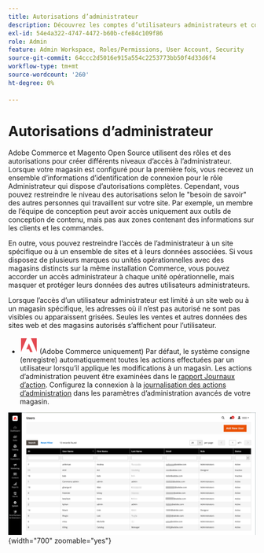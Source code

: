 ```yaml
---
title: Autorisations d’administrateur
description: Découvrez les comptes d’utilisateurs administrateurs et comment les rôles sont utilisés pour accorder l’accès aux fonctions de gestion de magasin.
exl-id: 54e4a322-4747-4472-b60b-cfe84c109f86
role: Admin
feature: Admin Workspace, Roles/Permissions, User Account, Security
source-git-commit: 64ccc2d5016e915a554c2253773bb50f4d33d6f4
workflow-type: tm+mt
source-wordcount: '260'
ht-degree: 0%

---
```


# Autorisations d’administrateur

Adobe Commerce et Magento Open Source utilisent des rôles et des autorisations pour créer différents niveaux d’accès à l’administrateur. Lorsque votre magasin est configuré pour la première fois, vous recevez un ensemble d’informations d’identification de connexion pour le rôle Administrateur qui dispose d’autorisations complètes. Cependant, vous pouvez restreindre le niveau des autorisations selon le &quot;besoin de savoir&quot; des autres personnes qui travaillent sur votre site. Par exemple, un membre de l’équipe de conception peut avoir accès uniquement aux outils de conception de contenu, mais pas aux zones contenant des informations sur les clients et les commandes.

En outre, vous pouvez restreindre l’accès de l’administrateur à un site spécifique ou à un ensemble de sites et à leurs données associées. Si vous disposez de plusieurs marques ou unités opérationnelles avec des magasins distincts sur la même installation Commerce, vous pouvez accorder un accès administrateur à chaque unité opérationnelle, mais masquer et protéger leurs données des autres utilisateurs administrateurs.

Lorsque l’accès d’un utilisateur administrateur est limité à un site web ou à un magasin spécifique, les adresses où il n’est pas autorisé ne sont pas visibles ou apparaissent grisées. Seules les ventes et autres données des sites web et des magasins autorisés s’affichent pour l’utilisateur.

- ![Adobe Commerce](../assets/adobe-logo.svg) (Adobe Commerce uniquement) Par défaut, le système consigne (enregistre) automatiquement toutes les actions effectuées par un utilisateur lorsqu’il applique les modifications à un magasin. Les actions d’administration peuvent être examinées dans le [rapport Journaux d’action](action-log-report.md). Configurez la connexion à la [journalisation des actions d’administration](action-log.md) dans les paramètres d’administration avancés de votre magasin.

![Admin - tous les comptes d’utilisateurs](./assets/users-all.png){width="700" zoomable="yes"}
